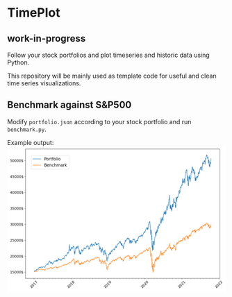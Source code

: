 # TimePlot

## work-in-progress

Follow your stock portfolios and plot timeseries and historic data using Python.

This repository will be mainly used as template code for useful and clean time series visualizations.

## Benchmark against S&P500
Modify `portfolio.json` according to your stock portfolio and run `benchmark.py`.

Example output:
![Example](./benchmark.png)
